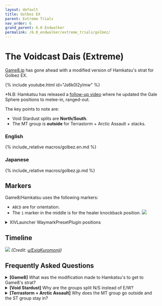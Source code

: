 ```yaml
---
layout: default
title: Golbez EX
parent: Extreme Trials
nav_order: 6
grand_parent: 6.0 Endwalker
permalink: /6.0_endwalker/extreme_trials/golbez/
---
```


# The Voidcast Dais (Extreme)

[Game8.jp](https://game8.jp/ff14/529320) has gone ahead with a modified version of
Hamkatsu's strat for Golbez EX.

{% include youtube.html id="Js6k0I2yImw" %}

*N.B: Hamkatsu has released a [follow-up video](https://youtu.be/uqJI2jL-8rw)
where he updated the Gale Sphere positions to melee-in, ranged-out.

The key points to note are:
- Void Stardust splits are **North/South**.
- The MT group is **outside** for Terrastorm + Arctic Assault + stacks.

### English

{% include_relative macros/golbez.en.md %}

### Japanese

{% include_relative macros/golbez.jp.md %}

## Markers

Game8/Hamkatsu uses the following markers:

- `ABCD` are for orientation. 
- The `1` marker in the middle is for the healer knockback position.
![]({{site.baseurl}}/images/6.0_endwalker/golbez/markers.jpg)
<details markdown=block>
<summary>XIVLauncher WaymarkPresetPlugin positions</summary>

```json
{
  "Name":"Golbez EX",
  "MapID":950,
  "A":{"X":100.0,"Y":0.029,"Z":87.0,"ID":0,"Active":true},
  "B":{"X":113.0,"Y":0.029,"Z":100.0,"ID":1,"Active":true},
  "C":{"X":100.0,"Y":0.029,"Z":113.0,"ID":2,"Active":true},
  "D":{"X":87.0,"Y":0.029,"Z":100.0,"ID":3,"Active":true},
  "One":{"X":100.0,"Y":0.029,"Z":100.0,"ID":4,"Active":true},
  "Two":{"X":100.0,"Y":0.029,"Z":100.0,"ID":5,"Active":false},
  "Three":{"X":100.0,"Y":0.029,"Z":100.0,"ID":6,"Active":false},
  "Four":{"X":100.0,"Y":0.029,"Z":100.0,"ID":7,"Active":false}
}
```
</details>

## Timeline
![](https://preview.redd.it/ap6oimoekt1b1.png?width=2177&format=png&auto=webp&v=enabled&s=89dc7a5fd1b07d415e23b1c263c361b56ce46d29)
*(Credit: [u/ExiaKuromonji](https://www.reddit.com/r/ffxiv/comments/13qswiz/spoiler_64_ex6_abilities_and_timeline/))*

## Frequently Asked Questions

<details markdown=block>
<summary>
  <b>[Game8]</b> What was the modification made to Hamkatsu's to get to Game8's
  strat?
</summary>
<table>
  <tr>
    <td>
      <p>The difference is in the lineup for Gale Spheres #2 and #3.</p>
      <p>Hamkatsu's original strategy has the tanks/healers and DPS line up
      differently:</p>
      <ul>
        <li><b>N/W：</b> MTD1 > STD2 > H1D3 > H2D4 <b>：S/E</b></li>
      </ul>
      <p>This has a couple issues, namely that it is difficult for the MT and
      D1 to maintain uptime on the boss.</p>
      <p>Hamkatsu released a <a href="https://youtu.be/uqJI2jL-8rw/">follow-up video</a>
      where he updated the Gale Sphere positions to what we have now (melee-in,
      ranged-out), which Game8 picked up, hence the "Modified Hamkatsu".</p>
    </td>
  </tr>
</table>
</details>

<details markdown=block>
<summary>
  <b>[Void Stardust]</b> Why are the groups split N/S instead of E/W?
</summary>
<table>
  <tr>
    <td>
      <p>This was one of the points of contention when the fight was released.
      Unfortunately, we don't know why Hamkatsu split the groups N/S,
      especially when Eventide Fall means H1 may have to cross from NE to W,
      and H2 from SW to E.</p>
    </td>
  </tr>
</table>
</details>

<details markdown=block>
<summary>
  <b>[Terrastorm + Arctic Assault]</b> Why does the MT group go outside and the
  ST group stay in?
</summary>
<table>
  <tr>
    <td>
      <p>This was one of the points of contention when the fight was released.
      We don't know why Hamkatsu put the MT group on the outside, but this was
      what PF eventually settled to.</p>
      <p>Many players felt that having the MT group stay towards the center,
      and the ST group go out made more sense. Another configuration had all
      the melees inside together with H1, and the ranged (with the ST)
      outside.</p>
    </td>
  </tr>
</table>
</details>

<script data-goatcounter="https://tuufless.goatcounter.com/count"
        async src="//gc.zgo.at/count.js"></script>
